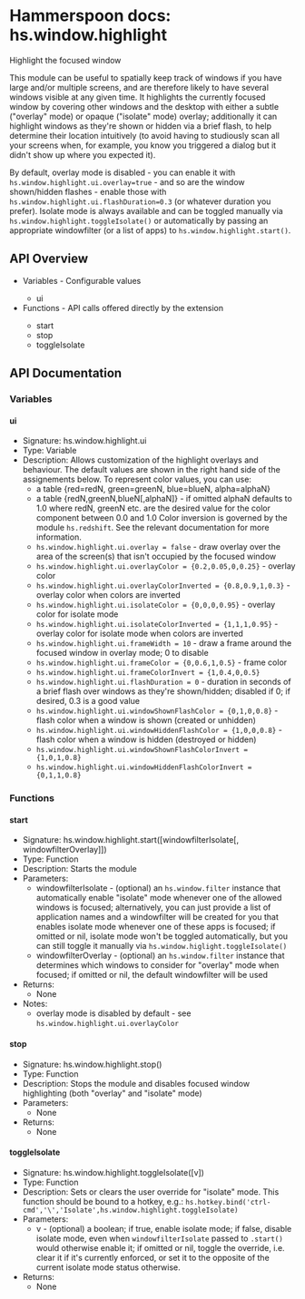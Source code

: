 # Hammerspoon docs: hs.window.highlight

Highlight the focused window

This module can be useful to spatially keep track of windows if you have large and/or multiple screens, and are
therefore likely to have several windows visible at any given time.
It highlights the currently focused window by covering other windows and the desktop with either a subtle
("overlay" mode) or opaque ("isolate" mode) overlay; additionally it can highlight windows as they're shown
or hidden via a brief flash, to help determine their location intuitively (to avoid having to studiously scan
all your screens when, for example, you know you triggered a dialog but it didn't show up where you expected it).

By default, overlay mode is disabled - you can enable it with `hs.window.highlight.ui.overlay=true` - and so are
the window shown/hidden flashes - enable those with `hs.window.highlight.ui.flashDuration=0.3` (or whatever duration
you prefer). Isolate mode is always available and can be toggled manually via `hs.window.highlight.toggleIsolate()`
or automatically by passing an appropriate windowfilter (or a list of apps) to `hs.window.highlight.start()`.

## API Overview
* Variables - Configurable values</li>
  * ui
* Functions - API calls offered directly by the extension</li>
  * start
  * stop
  * toggleIsolate

## API Documentation

### Variables

#### ui
  * Signature: hs.window.highlight.ui
  * Type: Variable
  * Description: Allows customization of the highlight overlays and behaviour.
  The default values are shown in the right hand side of the assignements below.
    To represent color values, you can use:
     * a table {red=redN, green=greenN, blue=blueN, alpha=alphaN}
     * a table {redN,greenN,blueN[,alphaN]} - if omitted alphaN defaults to 1.0
    where redN, greenN etc. are the desired value for the color component between 0.0 and 1.0
    Color inversion is governed by the module `hs.redshift`. See the relevant documentation for more information.
     * `hs.window.highlight.ui.overlay = false` - draw overlay over the area of the screen(s) that isn't occupied by the focused window
     * `hs.window.highlight.ui.overlayColor = {0.2,0.05,0,0.25}` - overlay color
     * `hs.window.highlight.ui.overlayColorInverted = {0.8,0.9,1,0.3}` - overlay color when colors are inverted
     * `hs.window.highlight.ui.isolateColor = {0,0,0,0.95}` - overlay color for isolate mode
     * `hs.window.highlight.ui.isolateColorInverted = {1,1,1,0.95}` - overlay color for isolate mode when colors are inverted
     * `hs.window.highlight.ui.frameWidth = 10` - draw a frame around the focused window in overlay mode; 0 to disable
     * `hs.window.highlight.ui.frameColor = {0,0.6,1,0.5}` - frame color
     * `hs.window.highlight.ui.frameColorInvert = {1,0.4,0,0.5}`
     * `hs.window.highlight.ui.flashDuration = 0` - duration in seconds of a brief flash over windows as they're shown/hidden;
       disabled if 0; if desired, 0.3 is a good value
     * `hs.window.highlight.ui.windowShownFlashColor = {0,1,0,0.8}` - flash color when a window is shown (created or unhidden)
     * `hs.window.highlight.ui.windowHiddenFlashColor = {1,0,0,0.8}` - flash color when a window is hidden (destroyed or hidden)
     * `hs.window.highlight.ui.windowShownFlashColorInvert = {1,0,1,0.8}`
     * `hs.window.highlight.ui.windowHiddenFlashColorInvert = {0,1,1,0.8}`

### Functions

#### start
  * Signature: hs.window.highlight.start([windowfilterIsolate[, windowfilterOverlay]])
  * Type: Function
  * Description: Starts the module
  * Parameters:
     * windowfilterIsolate - (optional) an `hs.window.filter` instance that automatically enable "isolate" mode
       whenever one of the allowed windows is focused; alternatively, you can just provide a list of application
       names and a windowfilter will be created for you that enables isolate mode whenever one of these apps is focused;
       if omitted or nil, isolate mode won't be toggled automatically, but you can still toggle it manually via
       `hs.window.higlight.toggleIsolate()`
     * windowfilterOverlay - (optional) an `hs.window.filter` instance that determines which windows to consider
       for "overlay" mode when focused; if omitted or nil, the default windowfilter will be used
  * Returns:
     * None
  * Notes:
     * overlay mode is disabled by default - see `hs.window.highlight.ui.overlayColor`

#### stop
  * Signature: hs.window.highlight.stop()
  * Type: Function
  * Description: Stops the module and disables focused window highlighting (both "overlay" and "isolate" mode)
  * Parameters:
     * None
  * Returns:
     * None

#### toggleIsolate
  * Signature: hs.window.highlight.toggleIsolate([v])
  * Type: Function
  * Description: Sets or clears the user override for "isolate" mode.
  This function should be bound to a hotkey, e.g.:
    `hs.hotkey.bind('ctrl-cmd','\','Isolate',hs.window.highlight.toggleIsolate)`
  * Parameters:
     * v - (optional) a boolean; if true, enable isolate mode; if false, disable isolate mode,
       even when `windowfilterIsolate` passed to `.start()` would otherwise enable it; if omitted or nil,
       toggle the override, i.e. clear it if it's currently enforced, or set it to the opposite of the current
       isolate mode status otherwise.
  * Returns:
     * None
